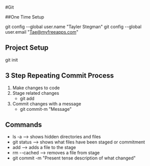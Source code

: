 #Git

##One Time Setup

 git config --global user.name "Tayler Stegman"
 git config --global user.email "Tae@myfreeapps.com"


## Project Setup

git init


## 3 Step Repeating Commit Process
1. Make changes to code
2. Stage related changes
    * git add
3. Commit changes with a message
    * git commit-m "Message"










## Commands

* ls -a          --> shows hidden directories and files
* git status     --> shows what files have been staged or commitment
* add            --> adds a file to the stage
* rm --cached    --> removes a file from stage
* git commit -m  "Present tense description of what changed" 
